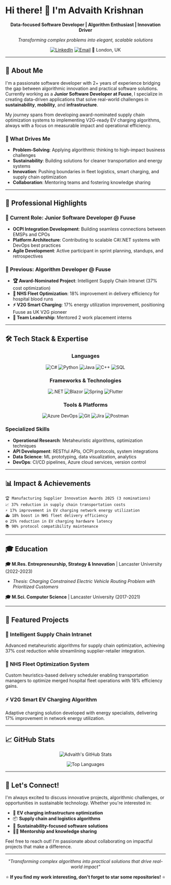 # Hi there! 👋 I'm Advaith Krishnan

<div align="center">

**Data-focused Software Developer | Algorithm Enthusiast | Innovation Driver**

*Transforming complex problems into elegant, scalable solutions*

[![LinkedIn](https://img.shields.io/badge/LinkedIn-0077B5?style=for-the-badge&logo=linkedin&logoColor=white)](https://linkedin.com/in/your-profile)
[![Email](https://img.shields.io/badge/Email-D14836?style=for-the-badge&logo=gmail&logoColor=white)](mailto:krishnan.advaith98@gmail.com)
📍 London, UK

</div>

---

## 🚀 About Me

I'm a passionate software developer with 2+ years of experience bridging the gap between algorithmic innovation and practical software solutions. Currently working as a **Junior Software Developer at Fuuse**, I specialize in creating data-driven applications that solve real-world challenges in **sustainability**, **mobility**, and **infrastructure**.

My journey spans from developing award-nominated supply chain optimization systems to implementing V2G-ready EV charging algorithms, always with a focus on measurable impact and operational efficiency.

### 🎯 What Drives Me
- **Problem-Solving**: Applying algorithmic thinking to high-impact business challenges
- **Sustainability**: Building solutions for cleaner transportation and energy systems  
- **Innovation**: Pushing boundaries in fleet logistics, smart charging, and supply chain optimization
- **Collaboration**: Mentoring teams and fostering knowledge sharing

---

## 💼 Professional Highlights

### 🔋 **Current Role: Junior Software Developer @ Fuuse**
- **OCPI Integration Development**: Building seamless connections between EMSPs and CPOs
- **Platform Architecture**: Contributing to scalable C#/.NET systems with DevOps best practices
- **Agile Development**: Active participant in sprint planning, standups, and retrospectives

### 🧠 **Previous: Algorithm Developer @ Fuuse**
- **🏆 Award-Nominated Project**: Intelligent Supply Chain Intranet (37% cost optimization)
- **🏥 NHS Fleet Optimization**: 18% improvement in delivery efficiency for hospital blood runs
- **⚡ V2G Smart Charging**: 17% energy utilization improvement, positioning Fuuse as UK V2G pioneer
- **👥 Team Leadership**: Mentored 2 work placement interns

---

## 🛠️ Tech Stack & Expertise

<div align="center">

### **Languages**
![C#](https://img.shields.io/badge/C%23-239120?style=for-the-badge&logo=c-sharp&logoColor=white)
![Python](https://img.shields.io/badge/Python-3776AB?style=for-the-badge&logo=python&logoColor=white)
![Java](https://img.shields.io/badge/Java-ED8B00?style=for-the-badge&logo=openjdk&logoColor=white)
![C++](https://img.shields.io/badge/C++-00599C?style=for-the-badge&logo=c%2B%2B&logoColor=white)
![SQL](https://img.shields.io/badge/SQL-316192?style=for-the-badge&logo=postgresql&logoColor=white)

### **Frameworks & Technologies**
![.NET](https://img.shields.io/badge/.NET-5C2D91?style=for-the-badge&logo=.net&logoColor=white)
![Blazor](https://img.shields.io/badge/Blazor-512BD4?style=for-the-badge&logo=blazor&logoColor=white)
![Spring](https://img.shields.io/badge/Spring-6DB33F?style=for-the-badge&logo=spring&logoColor=white)
![Flutter](https://img.shields.io/badge/Flutter-02569B?style=for-the-badge&logo=flutter&logoColor=white)

### **Tools & Platforms**
![Azure DevOps](https://img.shields.io/badge/Azure_DevOps-0078D4?style=for-the-badge&logo=azure-devops&logoColor=white)
![Git](https://img.shields.io/badge/Git-F05032?style=for-the-badge&logo=git&logoColor=white)
![Jira](https://img.shields.io/badge/Jira-0052CC?style=for-the-badge&logo=jira&logoColor=white)
![Postman](https://img.shields.io/badge/Postman-FF6C37?style=for-the-badge&logo=postman&logoColor=white)

</div>

### **Specialized Skills**
- **Operational Research**: Metaheuristic algorithms, optimization techniques
- **API Development**: RESTful APIs, OCPI protocols, system integrations
- **Data Science**: ML prototyping, data visualization, analytics
- **DevOps**: CI/CD pipelines, Azure cloud services, version control

---

## 📊 Impact & Achievements

```
🏆 Manufacturing Supplier Innovation Awards 2025 (3 nominations)
📈 37% reduction in supply chain transportation costs
⚡ 17% improvement in EV charging network energy utilization  
🚑 18% boost in NHS fleet delivery efficiency
⚙️ 25% reduction in EV charging hardware latency
📚 98% protocol compatibility maintenance
```

---

## 🎓 Education

**🎓 M.Res. Entrepreneurship, Strategy & Innovation** | Lancaster University (2022-2023)
- *Thesis: Charging Constrained Electric Vehicle Routing Problem with Prioritized Customers*

**🎓 M.Sci. Computer Science** | Lancaster University (2017-2021)

---

## 🌟 Featured Projects

### 🔗 Intelligent Supply Chain Intranet
Advanced metaheuristic algorithms for supply chain optimization, achieving 37% cost reduction while streamlining supplier-retailer integration.

### 🏥 NHS Fleet Optimization System  
Custom heuristics-based delivery scheduler enabling transportation managers to optimize merged hospital fleet operations with 18% efficiency gains.

### ⚡ V2G Smart EV Charging Algorithm
Adaptive charging solution developed with energy specialists, delivering 17% improvement in network energy utilization.

---

## 📈 GitHub Stats

<div align="center">

![Advaith's GitHub Stats](https://github-readme-stats.vercel.app/api?username=Advaith98&show_icons=true&theme=radical)

![Top Languages](https://github-readme-stats.vercel.app/api/top-langs/?username=Advaith98&layout=compact&theme=radical)

</div>

---

## 🤝 Let's Connect!

I'm always excited to discuss innovative projects, algorithmic challenges, or opportunities in sustainable technology. Whether you're interested in:

- 🔋 **EV charging infrastructure optimization**
- 📦 **Supply chain and logistics algorithms**  
- 🌱 **Sustainability-focused software solutions**
- 👨‍💻 **Mentorship and knowledge sharing**

Feel free to reach out! I'm passionate about collaborating on impactful projects that make a difference.

---

<div align="center">

*"Transforming complex algorithms into practical solutions that drive real-world impact"*

⭐ **If you find my work interesting, don't forget to star some repositories!** ⭐

</div>
